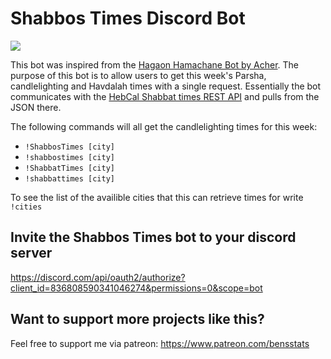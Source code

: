 # Shabbos Times Discord Bot

![](https://www.theyeshivaworld.com/wp-content/uploads/2019/05/Shabbos-696x465.jpg)

This bot was inspired from the [Hagaon Hamachane Bot by Acher](https://github.com/Acher224/HaGaonHaMachane-py). The purpose of this bot is to allow users to get this week's Parsha, candlelighting and Havdalah times with a single request. Essentially the bot communicates with the [HebCal Shabbat times REST API](https://www.hebcal.com/home/197/shabbat-times-rest-api) and pulls from the JSON there.

The following commands will all get the candlelighting times for this week:

* `!ShabbosTimes [city]`
* `!shabbostimes [city]`
* `!ShabbatTimes [city]`
* `!shabbattimes [city]`

To see the list of the availible cities that this can retrieve times for write `!cities`

## Invite the Shabbos Times bot to your discord server

https://discord.com/api/oauth2/authorize?client_id=836808590341046274&permissions=0&scope=bot

## Want to support more projects like this?

Feel free to support me via patreon: https://www.patreon.com/bensstats

